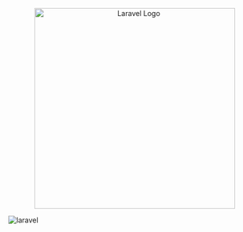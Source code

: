 <p align="center"><a href="https://laravel.com" target="_blank"><img src="https://raw.githubusercontent.com/laravel/art/master/logo-lockup/5%20SVG/2%20CMYK/1%20Full%20Color/laravel-logolockup-cmyk-red.svg" width="400" alt="Laravel Logo"></a></p>

![laravel](https://github.com/Majid-Razzaq/Laravel-CRUD-project/assets/80920360/1e5de904-1328-4380-9d72-30ea9316631f)
